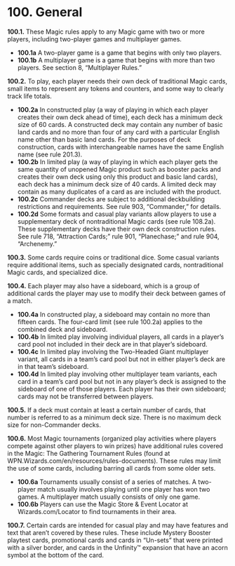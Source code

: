 # **100.** General

**100.1.** These Magic rules apply to any Magic game with two or more players, including two-player games and multiplayer games.
+ **100.1a** A two-player game is a game that begins with only two players.
+ **100.1b** A multiplayer game is a game that begins with more than two players. See section 8, “Multiplayer Rules.”

**100.2.** To play, each player needs their own deck of traditional Magic cards, small items to represent any tokens and counters, and some way to clearly track life totals.
+ **100.2a** In constructed play (a way of playing in which each player creates their own deck ahead of time), each deck has a minimum deck size of 60 cards. A constructed deck may contain any number of basic land cards and no more than four of any card with a particular English name other than basic land cards. For the purposes of deck construction, cards with interchangeable names have the same English name (see rule 201.3).
+ **100.2b** In limited play (a way of playing in which each player gets the same quantity of unopened Magic product such as booster packs and creates their own deck using only this product and basic land cards), each deck has a minimum deck size of 40 cards. A limited deck may contain as many duplicates of a card as are included with the product.
+ **100.2c** Commander decks are subject to additional deckbuilding restrictions and requirements. See rule 903, “Commander,” for details.
+ **100.2d** Some formats and casual play variants allow players to use a supplementary deck of nontraditional Magic cards (see rule 108.2a). These supplementary decks have their own deck construction rules. See rule 718, “Attraction Cards;” rule 901, “Planechase;” and rule 904, “Archenemy.”

**100.3.** Some cards require coins or traditional dice. Some casual variants require additional items, such as specially designated cards, nontraditional Magic cards, and specialized dice.

**100.4.** Each player may also have a sideboard, which is a group of additional cards the player may use to modify their deck between games of a match.
+ **100.4a** In constructed play, a sideboard may contain no more than fifteen cards. The four-card limit (see rule 100.2a) applies to the combined deck and sideboard.
+ **100.4b** In limited play involving individual players, all cards in a player’s card pool not included in their deck are in that player’s sideboard.
+ **100.4c** In limited play involving the Two-Headed Giant multiplayer variant, all cards in a team’s card pool but not in either player’s deck are in that team’s sideboard.
+ **100.4d** In limited play involving other multiplayer team variants, each card in a team’s card pool but not in any player’s deck is assigned to the sideboard of one of those players. Each player has their own sideboard; cards may not be transferred between players.

**100.5.** If a deck must contain at least a certain number of cards, that number is referred to as a minimum deck size. There is no maximum deck size for non-Commander decks.

**100.6.** Most Magic tournaments (organized play activities where players compete against other players to win prizes) have additional rules covered in the Magic: The Gathering Tournament Rules (found at WPN.Wizards.com/en/resources/rules-documents). These rules may limit the use of some cards, including barring all cards from some older sets.
+ **100.6a** Tournaments usually consist of a series of matches. A two-player match usually involves playing until one player has won two games. A multiplayer match usually consists of only one game.
+ **100.6b** Players can use the Magic Store & Event Locator at Wizards.com/Locator to find tournaments in their area.

**100.7.** Certain cards are intended for casual play and may have features and text that aren’t covered by these rules. These include Mystery Booster playtest cards, promotional cards and cards in “Un-sets” that were printed with a silver border, and cards in the Unfinity™ expansion that have an acorn symbol at the bottom of the card.
